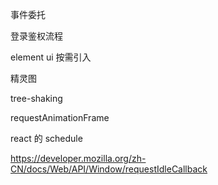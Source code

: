 事件委托

登录鉴权流程

element ui 按需引入

精灵图

tree-shaking

requestAnimationFrame

react 的 schedule

https://developer.mozilla.org/zh-CN/docs/Web/API/Window/requestIdleCallback